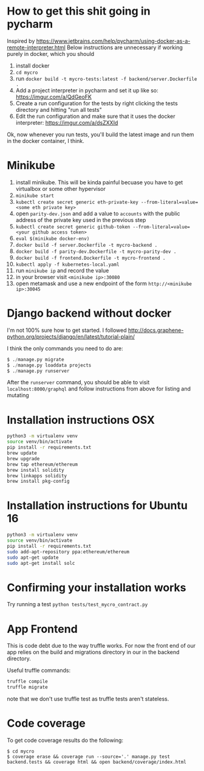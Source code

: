 # How to get this shit going in pycharm
Inspired by https://www.jetbrains.com/help/pycharm/using-docker-as-a-remote-interpreter.html
Below instructions are unnecessary if working purely in docker, which you should
1. install docker
1. `cd mycro`
2. run `docker build -t mycro-tests:latest -f backend/server.Dockerfile .`
3. Add a project interpreter in pycharm and set it up like so: https://imgur.com/a/QdGeoFK
4. Create a run configuration for the tests by right clicking the tests directory and hitting "run all tests"
5. Edit the run configuration and make sure that it uses the docker interpreter: https://imgur.com/a/dsZXXId

Ok, now whenever you run tests, you'll build the latest image and run them in the docker container, I think.

# Minikube
1. install minikube. This will be kinda painful becuase you have to get virtualbox or some other hypervisor
2. `minikube start`
3. `kubectl create secret generic eth-private-key --from-literal=value=<some eth private key>`
5. open `parity-dev.json` and add a value to `accounts` with the public address of the private key used in the previous step
3. `kubectl create secret generic github-token --from-literal=value=<your github access token>`
4. `eval $(minikube docker-env)`
5. `docker build -f server.Dockerfile -t mycro-backend .`
6. `docker build -f parity-dev.Dockerfile -t mycro-parity-dev .`
7. `docker build -f frontend.Dockerfile -t mycro-frontend .`
4. `kubectl apply -f kubernetes-local.yaml`
5. run `minikube ip` and record the value
7. in your browser visit `<minikube ip>:30080`
6. open metamask and use a new endpoint of the form `http://<minikube ip>:30045`


# Django backend without docker
I'm not 100% sure how to get started. I followed http://docs.graphene-python.org/projects/django/en/latest/tutorial-plain/

I think the only commands you need to do are:

```python
$ ./manage.py migrate
$ ./manage.py loaddata projects
$ ./manage.py runserver
```

After the `runserver` command, you should be able to visit `localhost:8000/graphql` and follow instructions from above for listing and mutating


# Installation instructions OSX
```bash
python3 -m virtualenv venv
source venv/bin/activate
pip install -r requirements.txt
brew update
brew upgrade
brew tap ethereum/ethereum
brew install solidity
brew linkapps solidity
brew install pkg-config
```
# Installation instructions for Ubuntu 16
```bash
python3 -m virtualenv venv
source venv/bin/activate
pip install -r requirements.txt
sudo add-apt-repository ppa:ethereum/ethereum
sudo apt-get update
sudo apt-get install solc
```

# Confirming your installation works
Try running a test
`python tests/test_mycro_contract.py`

# App Frontend
This is code debt due to the way truffle works. For now the front end of our app relies on the build and migrations directory in our in the backend directory.

Useful truffle commands:
```bash
truffle compile
truffle migrate
```

note that we don't use truffle test as truffle tests aren't stateless.

# Code coverage
To get code coverage results do the following:

```
$ cd mycro
$ coverage erase && coverage run --source='.' manage.py test backend.tests && coverage html && open backend/coverage/index.html
```
